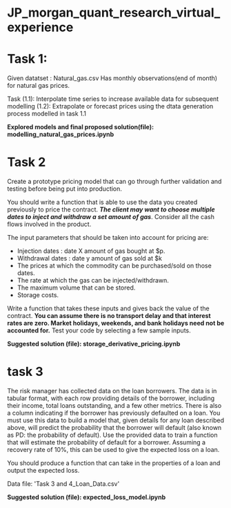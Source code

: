# JP_morgan_quant_research_virtual_experience

# Task 1:

Given datatset : Natural_gas.csv 
Has monthly observations(end of month) for natural gas prices. 

Task (1.1): Interpolate time series to increase available data for subsequent modelling
     (1.2): Extrapolate or forecast prices using the dtata generation process modelled in task 1.1

**Explored models and final proposed solution(file): modelling_natural_gas_prices.ipynb** 

# Task 2

Create a prototype pricing model that can go through further validation and testing before being put into production. 

You should write a function that is able to use the data you created previously to price the contract. ***The client may want to choose multiple dates to inject and withdraw a set amount of gas***. Consider all the cash flows involved in the product.

The input parameters that should be taken into account for pricing are:

- Injection dates : date X amount of gas bought at $p. 
- Withdrawal dates : date y amount of gas sold at $k
- The prices at which the commodity can be purchased/sold on those dates.
- The rate at which the gas can be injected/withdrawn.
- The maximum volume that can be stored.
- Storage costs.


Write a function that takes these inputs and gives back the value of the contract. **You can assume there is no transport delay and that interest rates are zero. Market holidays, weekends, and bank holidays need not be accounted for.** Test your code by selecting a few sample inputs.

**Suggested solution (file): storage_derivative_pricing.ipynb** 


# task 3

 
The risk manager has collected data on the loan borrowers. The data is in tabular format, with each row providing details of the borrower, including their income, total loans outstanding, and a few other metrics. There is also a column indicating if the borrower has previously defaulted on a loan. You must use this data to build a model that, given details for any loan described above, will predict the probability that the borrower will default (also known as PD: the probability of default). Use the provided data to train a function that will estimate the probability of default for a borrower. Assuming a recovery rate of 10%, this can be used to give the expected loss on a loan.

You should produce a function that can take in the properties of a loan and output the expected loss.

Data file: 'Task 3 and 4_Loan_Data.csv'

**Suggested solution (file): expected_loss_model.ipynb** 

